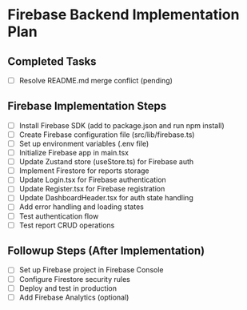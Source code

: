 # Firebase Backend Implementation Plan

## Completed Tasks
- [ ] Resolve README.md merge conflict (pending)

## Firebase Implementation Steps
- [ ] Install Firebase SDK (add to package.json and run npm install)
- [ ] Create Firebase configuration file (src/lib/firebase.ts)
- [ ] Set up environment variables (.env file)
- [ ] Initialize Firebase app in main.tsx
- [ ] Update Zustand store (useStore.ts) for Firebase auth
- [ ] Implement Firestore for reports storage
- [ ] Update Login.tsx for Firebase authentication
- [ ] Update Register.tsx for Firebase registration
- [ ] Update DashboardHeader.tsx for auth state handling
- [ ] Add error handling and loading states
- [ ] Test authentication flow
- [ ] Test report CRUD operations

## Followup Steps (After Implementation)
- [ ] Set up Firebase project in Firebase Console
- [ ] Configure Firestore security rules
- [ ] Deploy and test in production
- [ ] Add Firebase Analytics (optional)
